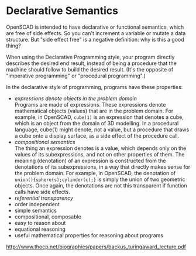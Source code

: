 # Declarative Semantics

OpenSCAD is intended to have declarative or functional semantics,
which are free of side effects.
So you can't increment a variable or mutate a data structure.
But "side effect free" is a negative definition: why is this a good thing?

When using the Declarative Programming style, your program
directly describes the desired end result, instead of being a procedure
that the machine should follow to build the desired result.
(It's the opposite of "imperative programming" or "procedural programming".)

In the declarative style of programming,
programs have these properties:
* *expressions denote objects in the problem domain* <br>
  Programs are made of expressions.
  These expressions denote mathematical objects (values) that are
  in the problem domain. For example, in OpenSCAD,
  `cube(1)` is an expression that denotes a cube,
  which is an object from the domain of 3D modelling.
  In a procedural language, cube(1) might denote, not a value,
  but a procedure
  that draws a cube onto a display surface, as a side effect of the
  procedure call.
* *compositional semantics* <br>
  The thing an expression denotes is a value,
  which depends only on the values of its subexpressions,
  and not on other properties of them.
  The meaning (denotation) of an expression
  is constructed from the denotations of its subexpressions,
  in a way that directly makes sense for the problem domain.
  For example, in OpenSCAD, the denotation of
  `union(){sphere(s);cylinder(c);}`
  is simply the union of two geometric objects.
  Once again, the denotations are not this transparent
  if function calls have side effects.
* *referential transparency* <br>
* order independent
* simple semantics
* compositional, composable
* easy to reason about
* equational reasoning
* useful mathematical properties for reasoning about programs

http://www.thocp.net/biographies/papers/backus_turingaward_lecture.pdf
